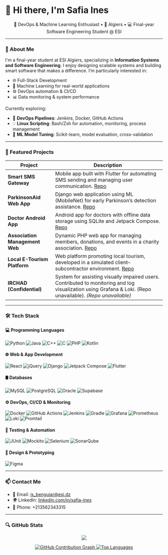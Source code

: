 # 👋 Hi there, I'm Safia Ines

<p align="center">
  🚀 DevOps & Machine Learning Enthusiast • 📍 Algiers • 💻 Final-year Software Engineering Student @ ESI
</p>

---

### 🧠 About Me

I'm a final-year student at ESI Algiers, specializing in **Information Systems and Software Engineering**. I enjoy designing scalable systems and building smart software that makes a difference. I’m particularly interested in:

- 🌐 Full-Stack Development
- 🧠 Machine Learning for real-world applications
- ⚙️ DevOps automation & CI/CD
- 📊 Data monitoring & system performance

Currently exploring:
- 🐳 **DevOps Pipelines**: Jenkins, Docker, GitHub Actions
- 💡 **Linux Scripting**: Bash/Zsh for automation, monitoring, process management
- 🧪 **ML Model Tuning**: Scikit-learn, model evaluation, cross-validation

---

### 📌 Featured Projects

| Project                         | Description                                                                                                                                                        |
| ------------------------------- | ------------------------------------------------------------------------------------------------------------------------------------------------------------------ |
| **Smart SMS Gateway**           |  Mobile app built with Flutter for automating SMS sending and managing user communication. [Repo](https://github.com/ics-projet/Mobile_app)                      |
| **ParkinsonAid Web App**        |  Django web application using ML (MobileNet) for early Parkinson’s detection assistance. [Repo](https://github.com/inessBenguiar/ParkinsonAid)                   |
| **Doctor Android App**          |  Android app for doctors with offline data storage using SQLite and Jetpack Compose. [Repo](https://github.com/inessBenguiar/Doctor-App)                      |
| **Association Management Web**  |  Dynamic PHP web app for managing members, donations, and events in a charity association. [Repo](https://github.com/inessBenguiar/Projet-TDW-2CSSIL-)           |
| **Local E-Tourism Platform**    |  Web platform promoting local tourism, developed in a simulated client–subcontractor environment. [Repo](https://github.com/inessBenguiar/e-tourism)             |
| **IRCHAD (Confidential)**       |  System for assisting visually impaired users. Contributed to monitoring and log visualization using Grafana & Loki. (Repo unavailable). *(Repo unavailable)*     |

---

### 🛠 Tech Stack

#### 💻 Programming Languages
![Python](https://img.shields.io/badge/-Python-3776AB?logo=python&logoColor=white&style=flat)
![Java](https://img.shields.io/badge/-Java-007396?logo=java&logoColor=white&style=flat)
![C++](https://img.shields.io/badge/-C++-00599C?logo=c%2b%2b&logoColor=white&style=flat)
![C](https://img.shields.io/badge/-C-000000?logo=c&logoColor=white&style=flat)
![PHP](https://img.shields.io/badge/-PHP-777BB4?logo=php&logoColor=white&style=flat)
![Kotlin](https://img.shields.io/badge/-Kotlin-0095D5?logo=kotlin&logoColor=white&style=flat)

#### 🌐 Web & App Development
![React](https://img.shields.io/badge/-React-61DAFB?logo=react&logoColor=white&style=flat)
![jQuery](https://img.shields.io/badge/-jQuery-0769AD?logo=jquery&logoColor=white&style=flat)
![Django](https://img.shields.io/badge/-Django-092E20?logo=django&logoColor=white&style=flat)
![Jetpack Compose](https://img.shields.io/badge/-Jetpack%20Compose-4285F4?logo=android&logoColor=white&style=flat)
![Flutter](https://img.shields.io/badge/-Flutter-02569B?logo=flutter&logoColor=white&style=flat)

#### 🛢 Databases
![MySQL](https://img.shields.io/badge/-MySQL-4479A1?logo=mysql&logoColor=white&style=flat)
![PostgreSQL](https://img.shields.io/badge/-PostgreSQL-336791?logo=postgresql&logoColor=white&style=flat)
![Oracle](https://img.shields.io/badge/-Oracle-F80000?logo=oracle&logoColor=white&style=flat)
![Supabase](https://img.shields.io/badge/-Supabase-3ECF8E?logo=supabase&logoColor=white&style=flat)

#### ⚙️ DevOps, CI/CD & Monitoring
![Docker](https://img.shields.io/badge/-Docker-2496ED?logo=docker&logoColor=white&style=flat)
![GitHub Actions](https://img.shields.io/badge/-GitHub%20Actions-2088FF?logo=github-actions&logoColor=white&style=flat)
![Jenkins](https://img.shields.io/badge/-Jenkins-D24939?logo=jenkins&logoColor=white&style=flat)
![Gradle](https://img.shields.io/badge/-Gradle-02303A?logo=gradle&logoColor=white&style=flat)
![Grafana](https://img.shields.io/badge/-Grafana-F46800?logo=grafana&logoColor=white&style=flat)
![Prometheus](https://img.shields.io/badge/-Prometheus-E6522C?logo=prometheus&logoColor=white&style=flat)
![Loki](https://img.shields.io/badge/-Loki-0E1117?logo=grafana&logoColor=white&style=flat)
![Promtail](https://img.shields.io/badge/-Promtail-111111?logo=grafana&logoColor=white&style=flat)

#### 🧪 Testing & Automation
![JUnit](https://img.shields.io/badge/-JUnit-25A162?logo=junit5&logoColor=white&style=flat)
![Mockito](https://img.shields.io/badge/-Mockito-CA2138?style=flat)
![Selenium](https://img.shields.io/badge/-Selenium-43B02A?logo=selenium&logoColor=white&style=flat)
![SonarQube](https://img.shields.io/badge/-SonarQube-4E9BCD?logo=sonarqube&logoColor=white&style=flat)

#### 🎨 Design & Prototyping
![Figma](https://img.shields.io/badge/-Figma-F24E1E?logo=figma&logoColor=white&style=flat)

---

### 📫 Contact Me

- 📧 Email: is_benguiar@esi.dz
- 🌍 LinkedIn: [linkedin.com/in/safia-ines](https://www.linkedin.com/in/safia-ines-benguiar-2a46531a3/)
- 📱 Phone: +213562343315

---

### 🔍 GitHub Stats

<div align="center">

<!-- GitHub Streak (Mirror) -->
<p align="center">
  <img src="https://github-readme-streak-stats.herokuapp.com/?user=inessBenguiar&theme=tokyonight" />
</p>

<!-- Contribution Graph -->
<a href="https://github.com/inessBenguiar">
  <img src="https://github-readme-activity-graph.vercel.app/graph?username=inessBenguiar&bg_color=ffffff&color=000000&line=0088cc&point=000000&hide_border=true" alt="GitHub Contribution Graph"/>
</a>

<!-- Top Languages -->
<a href="https://github.com/inessBenguiar">
  <img src="https://github-readme-stats.vercel.app/api/top-langs/?username=inessBenguiar&layout=compact&theme=default&hide_border=true" alt="Top Languages"/>
</a>

</div>

